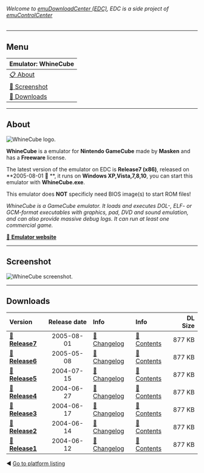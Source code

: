 ###### Welcome to [emuDownloadCenter (EDC)](https://github.com/PhoenixInteractiveNL/emuDownloadCenter/wiki/), EDC is a side project of [emuControlCenter](https://github.com/PhoenixInteractiveNL/emuControlCenter/wiki/)
***
## Menu
| **Emulator: WhineCube** |
|:---------|
| [:clipboard: About](#about) |
| [:sunrise: Screenshot](#screenshot) |
| [:floppy_disk: Downloads](#downloads) |
***
## About
![](https://github.com/PhoenixInteractiveNL/emuDownloadCenter/wiki/images_emulator/whinecube_logo_200.jpg "WhineCube logo.")

**WhineCube** is a emulator for **Nintendo GameCube** made by **Masken** and has a **Freeware** license.

The latest version of the emulator on EDC is **Release7 (x86)**, released on **2005-08-01 :triangular_flag_on_post: **, it runs on **Windows XP,Vista,7,8,10**, you can start this emulator with **WhineCube.exe**.

This emulator does **NOT** specificly need BIOS image(s) to start ROM files!

_WhineCube is a GameCube emulator. It loads and executes DOL-, ELF- or GCM-format executables with graphics, pad, DVD and sound emulation, and can also provide massive debug logs. It can run at least one commercial game._

[:link: **Emulator website**](http://whinecube.emulation64.com/)
***
## Screenshot
![](https://raw.githubusercontent.com/PhoenixInteractiveNL/emuDownloadCenter/master/hooks/whinecube/screen.jpg "WhineCube screenshot.")
***
## Downloads
| Version  | Release date  | Info       | Info       | DL Size    |
|:---------|:-------------:|:-----------|:-----------|-----------:|
| [:floppy_disk: **Release7**](https://github.com/PhoenixInteractiveNL/edc-repo0004/raw/master/whinecube/Release7.7z) | 2005-08-01 | [:page_facing_up: Changelog](https://github.com/PhoenixInteractiveNL/edc-repo0004/blob/master/whinecube/Release7_changelog.txt) | [:mag_right: Contents](https://github.com/PhoenixInteractiveNL/edc-repo0004/blob/master/whinecube/Release7_contents.txt) | 877 KB |
| [:floppy_disk: **Release6**](https://github.com/PhoenixInteractiveNL/edc-repo0004/raw/master/whinecube/Release6.7z) | 2005-05-08 | [:page_facing_up: Changelog](https://github.com/PhoenixInteractiveNL/edc-repo0004/blob/master/whinecube/Release6_changelog.txt) | [:mag_right: Contents](https://github.com/PhoenixInteractiveNL/edc-repo0004/blob/master/whinecube/Release6_contents.txt) | 877 KB |
| [:floppy_disk: **Release5**](https://github.com/PhoenixInteractiveNL/edc-repo0004/raw/master/whinecube/Release5.7z) | 2004-07-15 | [:page_facing_up: Changelog](https://github.com/PhoenixInteractiveNL/edc-repo0004/blob/master/whinecube/Release5_changelog.txt) | [:mag_right: Contents](https://github.com/PhoenixInteractiveNL/edc-repo0004/blob/master/whinecube/Release5_contents.txt) | 877 KB |
| [:floppy_disk: **Release4**](https://github.com/PhoenixInteractiveNL/edc-repo0004/raw/master/whinecube/Release4.7z) | 2004-06-27 | [:page_facing_up: Changelog](https://github.com/PhoenixInteractiveNL/edc-repo0004/blob/master/whinecube/Release4_changelog.txt) | [:mag_right: Contents](https://github.com/PhoenixInteractiveNL/edc-repo0004/blob/master/whinecube/Release4_contents.txt) | 877 KB |
| [:floppy_disk: **Release3**](https://github.com/PhoenixInteractiveNL/edc-repo0004/raw/master/whinecube/Release3.7z) | 2004-06-17 | [:page_facing_up: Changelog](https://github.com/PhoenixInteractiveNL/edc-repo0004/blob/master/whinecube/Release3_changelog.txt) | [:mag_right: Contents](https://github.com/PhoenixInteractiveNL/edc-repo0004/blob/master/whinecube/Release3_contents.txt) | 877 KB |
| [:floppy_disk: **Release2**](https://github.com/PhoenixInteractiveNL/edc-repo0004/raw/master/whinecube/Release2.7z) | 2004-06-14 | [:page_facing_up: Changelog](https://github.com/PhoenixInteractiveNL/edc-repo0004/blob/master/whinecube/Release2_changelog.txt) | [:mag_right: Contents](https://github.com/PhoenixInteractiveNL/edc-repo0004/blob/master/whinecube/Release2_contents.txt) | 877 KB |
| [:floppy_disk: **Release1**](https://github.com/PhoenixInteractiveNL/edc-repo0004/raw/master/whinecube/Release1.7z) | 2004-06-12 | [:page_facing_up: Changelog](https://github.com/PhoenixInteractiveNL/edc-repo0004/blob/master/whinecube/Release1_changelog.txt) | [:mag_right: Contents](https://github.com/PhoenixInteractiveNL/edc-repo0004/blob/master/whinecube/Release1_contents.txt) | 877 KB |

:arrow_backward: [Go to platform listing](https://github.com/PhoenixInteractiveNL/emuDownloadCenter/wiki/EDC-Platform-List)

